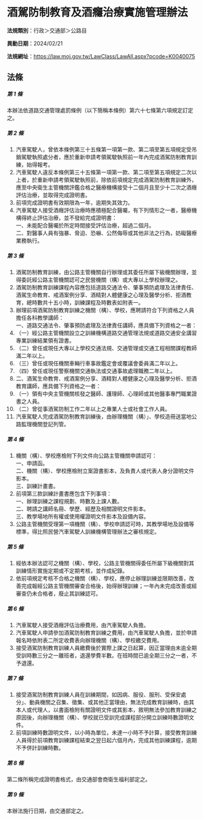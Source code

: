 # 酒駕防制教育及酒癮治療實施管理辦法

**法規類別**：行政＞交通部＞公路目

**異動日期**：2024/02/21  

**法規網址**：https://law.moj.gov.tw/LawClass/LawAll.aspx?pcode=K0040075





## 法條
##### 第 1 條
本辦法依道路交通管理處罰條例（以下簡稱本條例）第六十七條第六項規定訂定之。

##### 第 2 條
1. 汽車駕駛人，曾依本條例第三十五條第一項第一款、第二項至第五項規定受吊銷駕駛執照處分者，應於重新申請考領駕駛執照前一年內完成酒駕防制教育訓練，始得報考。
1. 汽車駕駛人違反本條例第三十五條第一項第一款、第二項至第五項規定二次以上者，於重新申請考領駕駛執照前，除依前項規定完成酒駕防制教育訓練外，應至中央衛生主管機關評鑑合格之醫療機構接受十二個月且至少十二次之酒癮評估治療，並取得完成證明書。
1. 前項完成證明書有效期限為一年，逾期失其效力。
1. 汽車駕駛人接受酒癮評估治療時應積極配合醫囑，有下列情形之一者，醫療機構得終止評估治療，並不發給完成證明書：  
一、未能配合醫囑於所定時間接受評估治療，超過二個月。  
二、對醫事人員有強暴、脅迫、恐嚇、公然侮辱或其他非法之行為，妨礙醫療業務執行。

##### 第 3 條
1. 酒駕防制教育訓練，由公路主管機關自行辦理或其委任所屬下級機關辦理，並得委託經公路主管機關認可之民營機關（構）或大專以上學校辦理之。
1. 酒駕防制教育訓練課程內容應包括道路交通法令、肇事預防處理及法律責任、酒駕生命教育、戒酒案例分享、酒精對人體健康之心理及醫學分析、拒酒教育，總時數共十五小時，訓練課程及時數表如附表一。
1. 辦理前項酒駕防制教育訓練之機關（構）、學校，應聘請符合下列資格之人員擔任各科教學講師：  
一、道路交通法令、肇事預防處理及法律責任講師，應具備下列資格之一者：
1. （一）經公路主管機關設立之訓練機構道路交通管理法規或道路交通安全講習專業訓練結業領有證書。
1. （二）曾任或現任大專以上學校交通法規、交通管理或交通工程相關課程教師滿二年以上。
1. （三）曾任或現任機關車輛行車事故鑑定會或覆議會委員滿二年以上。
1. （四）曾任或現任警察機關交通執法或交通事故處理職務二年以上。
1. 二、酒駕生命教育、戒酒案例分享、酒精對人體健康之心理及醫學分析、拒酒教育講師，應具備下列資格之一者：
1. （一）領有中央主管機關核發之醫師、護理師、心理師或其他醫事專門職業證書之人員。
1. （二）曾從事酒駕防制工作二年以上之專業人士或社會工作人員。
1. 汽車駕駛人完成酒駕防制教育訓練後，由辦理機關（構）」、學校造冊送當地公路監理機關登記列管。

##### 第 4 條
1. 機關（構）、學校應檢附下列文件向公路主管機關申請認可：  
一、申請函。  
二、機關（構）、學校應檢附立案證書影本，及負責人或代表人身分證明文件影本。  
三、訓練計畫書。
1. 前項第三款訓練計畫書應包含下列事項：  
一、辦理訓練之課程規劃、時數及上課人數。  
二、聘請之講師名冊、學歷、經歷及相關證明文件影本。  
三、教學場地所有權或使用權證明文件影本及設備內容。
1. 公路主管機關受理第一項機關（構）、學校申請認可時，其教學場地及設備等標準，得比照民營汽車駕駛人訓練機構管理辦法之審核規定。

##### 第 5 條
1. 經依本辦法認可之機關（構）、學校，公路主管機關得委任所屬下級機關對其訓練情形實施定期或不定期考核，並作成紀錄。
1. 依前項規定考核不合格之機關（構）、學校，應停止辦理訓練並限期改善，改善完成報經公路主管機關審查合格後，始得辦理訓練；一年內未完成改善或經審查仍未合格者，廢止其訓練認可。

##### 第 6 條
1. 汽車駕駛人接受酒癮評估治療費用，由汽車駕駛人負擔。
1. 汽車駕駛人申請參加酒駕防制教育訓練之費用，由汽車駕駛人負擔，並於申請報名時依附表二所定收費表向辦理機關（構）、學校繳交費用。
1. 接受酒駕防制教育訓練人員繳費後於實際上課之日起算，因正當理由未逾全期受訓時數三分之一離班者，退還學費半數。在班時間已逾全期三分之一者，不予退還。

##### 第 7 條
1. 接受酒駕防制教育訓練人員在訓練期間，如因病、服役、服刑、受保安處分」、動員機關之召集、徵集、或其他正當理由，無法完成教育訓練時，由其本人或代理人，以書面檢附有關證明文件或其影本，敘明無法參加教育訓練之原因後，向辦理機關（構）、學校就已受訓完成課程部分開立訓練時數證明文件。
1. 前項訓練時數證明文件，以小時為單位，未達一小時不予計算，接受教育訓練人員得於前項教育訓練課程結束之翌日起六個月內，完成其他訓練課程，逾期不予併計訓練時數。

##### 第 8 條
第二條所稱完成證明書格式，由交通部會商衛生福利部定之。

##### 第 9 條
本辦法施行日期，由交通部定之。


